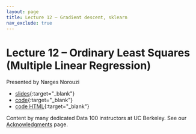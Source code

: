 ```yaml
---
layout: page
title: Lecture 12 – Gradient descent, sklearn
nav_exclude: true
---
```


# Lecture 12 – Ordinary Least Squares (Multiple Linear Regression)

Presented by Narges Norouzi

- [slides](https://docs.google.com/presentation/d/1f8Qoj1SPft2jHrusP83TGhJoz3dHJnp4fPBn5j9veMY/edit?usp=sharing){:target="_blank"}
- [code](https://data100.datahub.berkeley.edu/hub/user-redirect/git-pull?repo=https%3A%2F%2Fgithub.com%2FDS-100%2Fsp23&branch=main&urlpath=lab%2Ftree%2Fsp23%2Flecture%2Flec12%2Flec12.ipynb){:target="_blank"}
- [code HTML](../../resources/assets/lectures/lec12/lec12.html){:target="_blank"}


Content by many dedicated Data 100 instructors at UC Berkeley. See our [Acknowledgments](../../acks) page.
